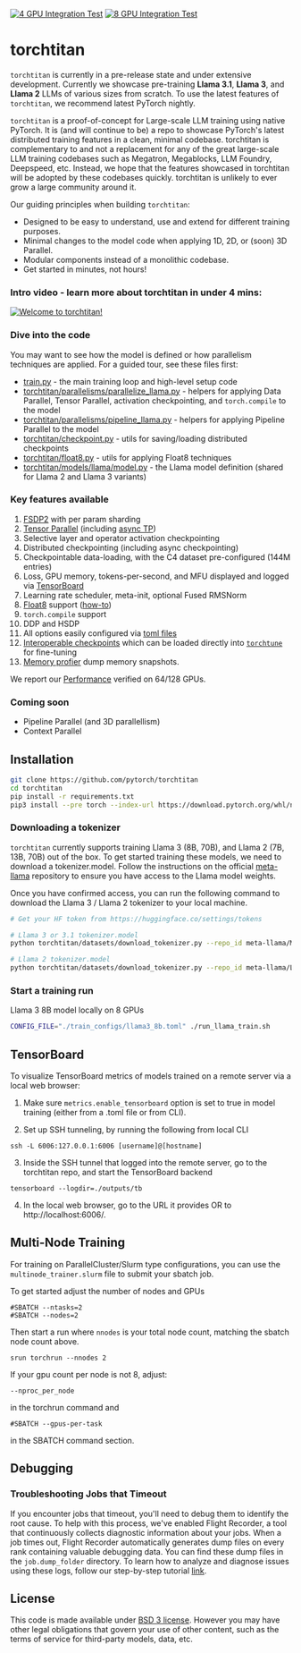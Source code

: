 [![4 GPU Integration Test](https://github.com/pytorch/torchtitan/actions/workflows/integration_test_4gpu.yaml/badge.svg?branch=main)](https://github.com/pytorch/torchtitan/actions/workflows/integration_test_4gpu.yaml?query=branch%3Amain)
[![8 GPU Integration Test](https://github.com/pytorch/torchtitan/actions/workflows/integration_test_8gpu.yaml/badge.svg?branch=main)](https://github.com/pytorch/torchtitan/actions/workflows/integration_test_8gpu.yaml?query=branch%3Amain)

# torchtitan

`torchtitan` is currently in a pre-release state and under extensive development. Currently we showcase pre-training **Llama 3.1**, **Llama 3**, and **Llama 2** LLMs of various sizes from scratch. To use the latest features of `torchtitan`, we recommend latest PyTorch nightly.

`torchtitan` is a proof-of-concept for Large-scale LLM training using native PyTorch. It is (and will continue to be) a repo to showcase PyTorch's latest distributed training features in a clean, minimal codebase. torchtitan is complementary to and not a replacement for any of the great large-scale LLM training codebases such as Megatron, Megablocks, LLM Foundry, Deepspeed, etc. Instead, we hope that the features showcased in torchtitan will be adopted by these codebases quickly. torchtitan is unlikely to ever grow a large community around it.

Our guiding principles when building `torchtitan`:

* Designed to be easy to understand, use and extend for different training purposes.
* Minimal changes to the model code when applying 1D, 2D, or (soon) 3D Parallel.
* Modular components instead of a monolithic codebase.
* Get started in minutes, not hours!

### Intro video - learn more about torchtitan in under 4 mins:

[![Welcome to torchtitan!](assets/images/titan_play_video.png)](https://youtu.be/ee5DOEqD35I?si=_B94PbVv0V5ZnNKE "Welcome to torchtitan!")

### Dive into the code

You may want to see how the model is defined or how parallelism techniques are applied. For a guided tour, see these files first:
* [train.py](train.py) - the main training loop and high-level setup code
* [torchtitan/parallelisms/parallelize_llama.py](torchtitan/parallelisms/parallelize_llama.py) - helpers for applying Data Parallel, Tensor Parallel, activation checkpointing, and `torch.compile` to the model
* [torchtitan/parallelisms/pipeline_llama.py](torchtitan/parallelisms/pipeline_llama.py) - helpers for applying Pipeline Parallel to the model
* [torchtitan/checkpoint.py](torchtitan/checkpoint.py) - utils for saving/loading distributed checkpoints
* [torchtitan/float8.py](torchtitan/float8.py) - utils for applying Float8 techniques
* [torchtitan/models/llama/model.py](torchtitan/models/llama/model.py) - the Llama model definition (shared for Llama 2 and Llama 3 variants)

### Key features available

1. [FSDP2](docs/fsdp.md) with per param sharding
2. [Tensor Parallel](https://pytorch.org/docs/stable/distributed.tensor.parallel.html) (including [async TP](https://discuss.pytorch.org/t/distributed-w-torchtitan-introducing-async-tensor-parallelism-in-pytorch/209487))
3. Selective layer and operator activation checkpointing
4. Distributed checkpointing (including async checkpointing)
5. Checkpointable data-loading, with the C4 dataset pre-configured (144M entries)
6. Loss, GPU memory, tokens-per-second, and MFU displayed and logged via [TensorBoard](#tensorboard)
7. Learning rate scheduler, meta-init, optional Fused RMSNorm
8. [Float8](https://discuss.pytorch.org/t/distributed-w-torchtitan-enabling-float8-all-gather-in-fsdp2/209323) support ([how-to](docs/float8.md))
9. `torch.compile` support
10. DDP and HSDP
11. All options easily configured via [toml files](train_configs/)
12. [Interoperable checkpoints](docs/checkpoint.md) which can be loaded directly into [`torchtune`](https://github.com/pytorch/torchtune) for fine-tuning
13. [Memory profier](docs/memory_profiler.md) dump memory snapshots.

We report our [Performance](docs/performance.md) verified on 64/128 GPUs.


### Coming soon

- Pipeline Parallel (and 3D parallellism)
- Context Parallel


## Installation

```bash
git clone https://github.com/pytorch/torchtitan
cd torchtitan
pip install -r requirements.txt
pip3 install --pre torch --index-url https://download.pytorch.org/whl/nightly/cu121 # or cu118
```

### Downloading a tokenizer

`torchtitan` currently supports training Llama 3 (8B, 70B), and Llama 2 (7B, 13B, 70B) out of the box. To get started training these models, we need to download a tokenizer.model. Follow the instructions on the official [meta-llama](https://huggingface.co/meta-llama/Meta-Llama-3-8B) repository to ensure you have access to the Llama model weights.

Once you have confirmed access, you can run the following command to download the Llama 3 / Llama 2 tokenizer to your local machine.

```bash
# Get your HF token from https://huggingface.co/settings/tokens

# Llama 3 or 3.1 tokenizer.model
python torchtitan/datasets/download_tokenizer.py --repo_id meta-llama/Meta-Llama-3-8B --tokenizer_path "original" --hf_token=...

# Llama 2 tokenizer.model
python torchtitan/datasets/download_tokenizer.py --repo_id meta-llama/Llama-2-13b-hf --hf_token=...
```

### Start a training run
Llama 3 8B model locally on 8 GPUs

```bash
CONFIG_FILE="./train_configs/llama3_8b.toml" ./run_llama_train.sh
```


## TensorBoard

To visualize TensorBoard metrics of models trained on a remote server via a local web browser:

1. Make sure `metrics.enable_tensorboard` option is set to true in model training (either from a .toml file or from CLI).

2. Set up SSH tunneling, by running the following from local CLI
```
ssh -L 6006:127.0.0.1:6006 [username]@[hostname]
```

3. Inside the SSH tunnel that logged into the remote server, go to the torchtitan repo, and start the TensorBoard backend
```
tensorboard --logdir=./outputs/tb
```

4. In the local web browser, go to the URL it provides OR to http://localhost:6006/.


## Multi-Node Training
For training on ParallelCluster/Slurm type configurations, you can use the `multinode_trainer.slurm` file to submit your sbatch job.

To get started adjust the number of nodes and GPUs
```
#SBATCH --ntasks=2
#SBATCH --nodes=2
```

Then start a run where `nnodes` is your total node count, matching the sbatch node count above.

```
srun torchrun --nnodes 2
```

If your gpu count per node is not 8, adjust:

```--nproc_per_node```

 in the torchrun command and

```#SBATCH --gpus-per-task```

in the SBATCH command section.


## Debugging
### Troubleshooting Jobs that Timeout
If you encounter jobs that timeout, you'll need to debug them to identify the root cause. To help with this process, we've enabled Flight Recorder, a tool that continuously collects diagnostic information about your jobs.
When a job times out, Flight Recorder automatically generates dump files on every rank containing valuable debugging data. You can find these dump files in the `job.dump_folder` directory.
To learn how to analyze and diagnose issues using these logs, follow our step-by-step tutorial [link](https://pytorch.org/tutorials/prototype/flight_recorder_tutorial.html).


## License

This code is made available under [BSD 3 license](./LICENSE). However you may have other legal obligations that govern your use of other content, such as the terms of service for third-party models, data, etc.
